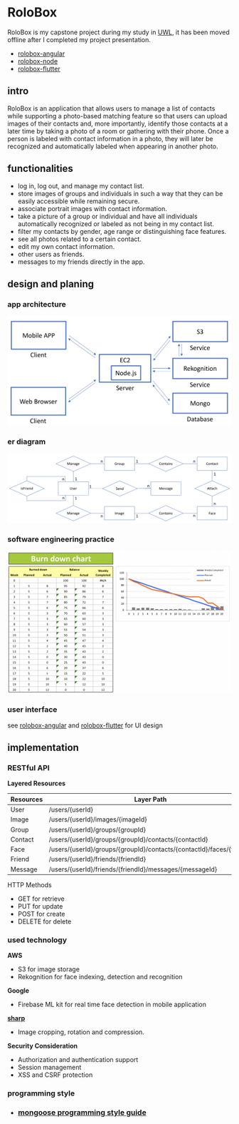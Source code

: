# RoloBox
RoloBox is my capstone project during my study in [UWL](https://www.uwlax.edu/), it has been moved offline after I completed my project presentation.

- [rolobox-angular](https://github.com/greenlihui/rolobox-angular)
- [rolobox-node](https://github.com/greenlihui/rolobox-node)
- [rolobox-flutter](https://github.com/greenlihui/rolobox-flutter)

## intro
RoloBox is an application that allows users to manage a list of contacts while supporting a photo-based matching feature so that users can upload images of their contacts and, more importantly, identify those contacts at a later time by taking a photo of a room or gathering with their phone. Once a person is labeled with contact information in a photo, they will later be recognized and automatically labeled when appearing in another photo.

## functionalities
- log in, log out, and manage my contact list.
- store images of groups and individuals in such a way that they can be easily accessible while remaining secure.
- associate portrait images with contact information.
- take a picture of a group or individual and have all individuals automatically recognized or labeled as not being in my contact list.
- filter my contacts by gender, age range or distinguishing face features.
- see all photos related to a certain contact.
- edit my own contact information.
- other users as friends.
- messages to my friends directly in the app.

## design and planing
### app architecture
![app architecture](assets/app-architecture.png)

### er diagram
![er diagram](assets/er-diagram.png)

### software engineering practice
![](assets/burndown-diagram.png)

### user interface
see [rolobox-angular](https://github.com/greenlihui/rolobox-angular) and [rolobox-flutter](https://github.com/greenlihui/rolobox-flutter) for UI design

## implementation
### RESTful API
**Layered Resources**

| Resources | Layer Path                                                   |
| --------- | ------------------------------------------------------------ |
| User      | /users/{userId}                                              |
| Image     | /users/{userId}/images/{imageId}                             |
| Group     | /users/{userId}/groups/{groupId}                             |
| Contact   | /users/{userId}/groups/{groupId}/contacts/{contactId}        |
| Face      | /users/{userId}/groups/{groupId}/contacts/{contactId}/faces/{faceId} |
| Friend    | /users/{userId}/friends/{friendId}                           |
| Message   | /users/{userId}/friends/{friendId}/messages/{messageId}      |

HTTP Methods
- GET for retrieve
- PUT for update
- POST for create
- DELETE for delete

### used technology
**AWS**
- S3 for image storage
- Rekognition for face indexing, detection and recognition

**Google**
- Firebase ML kit for real time face detection in mobile application

**[sharp](https://sharp.pixelplumbing.com/install)**
- Image cropping, rotation and compression.

**Security Consideration**
- Authorization and authentication support
- Session management
- XSS and CSRF protection

### programming style
- ### [mongoose programming style guide](https://github.com/Zwimber/mongoose-style-guide#folder-structure)

